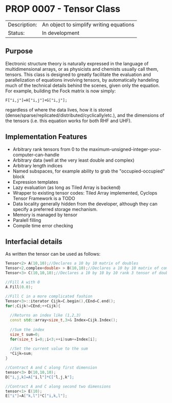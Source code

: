 # PROP 0007 - Tensor Class

|                |                                           |
|:---------------|:------------------------------------------|
| Description:   | An object to simplify writing equations   |
| Status:        | In development                            |


## Purpose
Electronic structure theory is naturally expressed in the language of multidimensional arrays, or as physicists and chemists usually call them, tensors.  This class is designed to greatly facilitate the evaluation and parallelization of equations involving tensors, by automatically handeling much of the technical details behind the scenes, given only the equation.  For example, building the Fock matrix is now simply:
```
F["i,j"]=H["i,j"]+G["i,j"];
```
regardless of where the data lives, how it is stored (dense/sparse/replicated/distributed/cyclically/etc.), and the dimensions of the tensors (i.e. this equation works for both RHF and UHF).

## Implementation Features
 * Arbitrary rank tensors from 0 to the maximum-unsigned-integer-your-computer-can-handle
 * Arbitrary data (well at the very least double and complex)
 * Arbitrary length indices
 * Named subspaces, for example ability to grab the "occupied-occupied" block
 * Expression templates
 * Lazy evaluation (as long as Tiled Array is backend)
 * Wrapper to existing tensor codes: Tiled Array implemented, Cyclops Tensor Framework is a TODO
 * Data locality generally hidden from the developer, although they can specify a preferred storage mechanism.
 * Memory is managed by tensor
 * Paralell filling
 * Compile time error checking

## Interfacial details
As written the tensor can be used as follows:
```C++
Tensor<2> A(10,10);//Declares a 10 by 10 matrix of doubles
Tensor<2,complex<double> > B(10,10);//Declares a 10 by 10 matrix of complex values
Tensor<3> C(10,10,10);//Declares a 10 by 10 by 10 rank 3 tensor of doubles

//Fill A with 0
A.Fill(0.0);

//Fill C in a more complicated fashion
Tensor<3>::iterator Cijk=C.begin(),CEnd=C.end();
for(;Cijk!=CEnd;++Cijk){
  
  //Returns an index like (1,2,3)
  const std::array<size_t,3>& Index=Cijk.Index();
  
  //Sum the index
  size_t sum=0;
  for(size_t i=0;;i<3;++i)sum+=Index[i];
  
  //Set the current value to the sum
  *Cijk=sum;
}

//Contract A and C along first dimension
tensor<3> D(10,10,10);
D["i,j,k]=A["i,l"]*C["l,j,k"];

//Contract A and C along second two dimensions
tensor<1> E(10);
E["i"]=A["k,l"]*C["i,k,l"];

```
